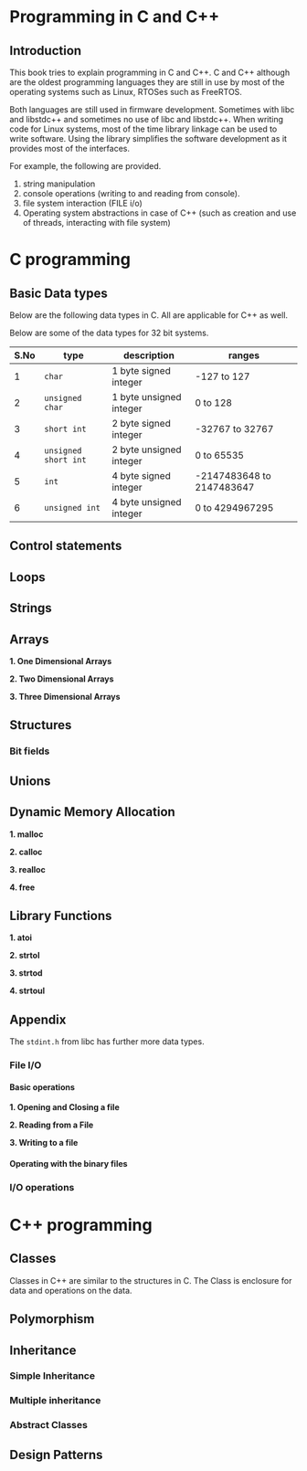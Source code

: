 # Programming in C and C++

## Introduction

This book tries to explain programming in C and C++. C and C++ although are the oldest programming languages they are still in use by most of the operating systems such as Linux, RTOSes such as FreeRTOS.

Both languages are still used in firmware development. Sometimes with libc and libstdc++ and sometimes no use
of libc and libstdc++. When writing code for Linux systems, most of the time library linkage can be used to write software. Using the library simplifies the software development as it provides most of the interfaces.

For example, the following are provided.

1. string manipulation
2. console operations (writing to and reading from console).
3. file system interaction (FILE i/o)
4. Operating system abstractions in case of C++ (such as creation and use of threads, interacting with file system)

# C programming

## Basic Data types

Below are the following data types in C. All are applicable for C++ as well.

Below are some of the data types for 32 bit systems.

| S.No | type | description | ranges |
|------|------|-------------|--------|
| 1 | `char` | 1 byte signed integer | -127 to 127 |
| 2 | `unsigned char` | 1 byte unsigned integer | 0 to 128 |
| 3 | `short int` | 2 byte signed integer | -32767 to 32767 |
| 4 | `unsigned short int` | 2 byte unsigned integer | 0 to 65535 |
| 5 | `int` | 4 byte signed integer | -2147483648 to 2147483647 |
| 6 | `unsigned int` | 4 byte unsigned integer | 0 to 4294967295 |

## Control statements

## Loops


## Strings

## Arrays

**1. One Dimensional Arrays**

**2. Two Dimensional Arrays**

**3. Three Dimensional Arrays**

## Structures

### Bit fields

## Unions

## Dynamic Memory Allocation

**1. malloc**

**2. calloc**

**3. realloc**

**4. free**

## Library Functions

**1. atoi**

**2. strtol**

**3. strtod**

**4. strtoul**

## Appendix

The `stdint.h` from libc has further more data types.

### File I/O

#### Basic operations

**1. Opening and Closing a file**

**2. Reading from a File**

**3. Writing to a file**

#### Operating with the binary files


### I/O operations


# C++ programming

## Classes

Classes in C++ are similar to the structures in C. The Class is enclosure for data and operations on the data.

## Polymorphism

## Inheritance

### Simple Inheritance

### Multiple inheritance

### Abstract Classes


## Design Patterns
